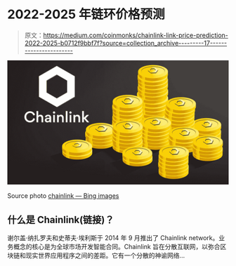 # 2022-2025 年链环价格预测

> 原文：<https://medium.com/coinmonks/chainlink-link-price-prediction-2022-2025-b0712f9bbf7f?source=collection_archive---------17----------------------->

![](img/b634f9291e3b2e90d06749476e61024b.png)

Source photo [chainlink — Bing images](https://www.bing.com/images/search?view=detailV2&ccid=5Tu0AkQ0&id=EF59AD79A702F16E96FF82FD64D873851FABEEA6&thid=OIP.5Tu0AkQ0HgoV0GapSBP2zQHaEK&mediaurl=https%3a%2f%2fwww.forexnewslive.co%2fwp-content%2fuploads%2f2020%2f02%2fChainlink-03.jpg&cdnurl=https%3a%2f%2fth.bing.com%2fth%2fid%2fR.e53bb40244341e0a15d066a94813f6cd%3frik%3dpu6rH4Vz2GT9gg%26pid%3dImgRaw%26r%3d0&exph=1080&expw=1920&q=chainlink&simid=608032790990450443&FORM=IRPRST&ck=AFA9FA11888249C4981A13BC253C06D0&selectedIndex=1&ajaxhist=0&ajaxserp=0)

## 什么是 Chainlink(链接)？

谢尔盖·纳扎罗夫和史蒂夫·埃利斯于 2014 年 9 月推出了 Chainlink network。业务概念的核心是为全球市场开发智能合同。Chainlink 旨在分散互联网，以弥合区块链和现实世界应用程序之间的差距。它有一个分散的神谕网络…